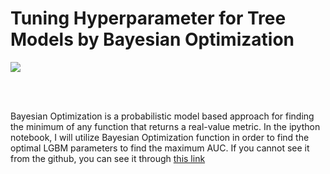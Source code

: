 # Tuning Hyperparameter for Tree Models by Bayesian Optimization


![](https://miro.medium.com/max/2588/1*6wykUbMfd2e1TSPr0gbagA.png)

<br><br>

Bayesian Optimization is a probabilistic model based approach for finding the minimum of any function that returns a real-value metric. In the ipython notebook, I will utilize Bayesian Optimization function in order to find the optimal LGBM parameters to find the maximum AUC. If you cannot see it from the github, you can see it through [this link](https://www.kaggle.com/somang1418/tuning-hyperparameters-under-10-minutes-lgbm)


